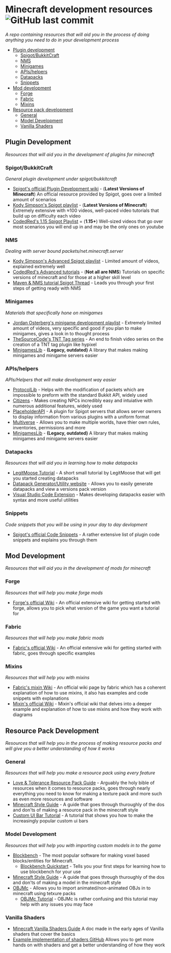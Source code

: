 # Minecraft development resources ![GitHub last commit](https://img.shields.io/github/last-commit/cryptizism/minecraft-development-resources?label=Last%20updated&style=for-the-badge)
_A repo containing resources that will aid you in the process of doing anything you need to do in your development process_

- [Plugin development](#plugin-development)
  - [Spigot/BukkitCraft](#spigotbukkitcraft)
  - [NMS](#nms)
  - [Minigames](#minigames)
  - [APIs/helpers](#apishelpers)
  - [Datapacks](#datapacks)
  - [Snippets](#snippets)
- [Mod development](#mod-development)
  - [Forge](#forge)
  - [Fabric](#fabric)
  - [Mixins](#mixins)
- [Resource pack development](#resource-pack-development)
  - [General](#general)
  - [Model Development](#model-development)
  - [Vanilla Shaders](#vanilla-shaders)
## Plugin Development
_Resources that will aid you in the development of plugins for minecraft_
### Spigot/BukkitCraft
_General plugin development under spigot/bukkitcraft_
- [Spigot's official Plugin Development wiki](https://www.spigotmc.org/wiki/spigot-plugin-development/) - (**Latest Versions of Minecraft**) An official resource provided by Spigot, goes over a limited amount of scenarios 
- [Kody Simpson's Spigot playlist](https://www.youtube.com/watch?v=tnJZMaoMPhE&list=PLfu_Bpi_zcDNEKmR82hnbv9UxQ16nUBF7) - (**Latest Versions of Minecraft**) Extremely extensive with ≈100 videos, well-paced video tutorials that build up on difficulty each video
- [CodedRed's 1.15 Spigot Playlist](https://www.youtube.com/watch?v=pTEZiAUrYJY&list=PL65-DKRLvp3Yn7iglPfxKoc7bl0N80XgG&index=27) = (**1.15+**) Well-sized videos that go over most scenarios you will end up in and may be the only ones on youtube
### NMS
_Dealing with server bound packets/net.minecraft.server_
- [Kody Simpson's Advanced Spigot playlist](https://www.youtube.com/watch?v=2FcnwD2MHOA&list=PLfu_Bpi_zcDMWE15USaR7k5jqTufhWDy6) - Limited amount of videos, explained extremely well
- [CodedRed's Advanced tutorials](https://www.youtube.com/c/CodedRed/playlists?view=50&sort=dd&shelf_id=3) - (**Not all are NMS**) Tutorials on specific versions of minecraft and for those at a higher skill level
- [Maven & NMS tutorial Spigot Thread](https://www.spigotmc.org/threads/maven-nms-tutorial.347254/) - Leads you through your first steps of getting ready with NMS
### Minigames
_Materials that specifically hone on minigames_
- [Jordan Osterberg's minigame development playlist](https://www.youtube.com/watch?v=GW8xWDMqwtc&list=PL_PpCEhxOB-0vyS2V-iddLkE8PvNf1-9R) - Extremely limited amount of videos, very specific and good if you plan to make minigames, gives a look in to thought process
- [TheSourceCode's TNT Tag series](https://www.youtube.com/watch?v=R30xVZ1-vOw&list=PLdnyVeMcpY79WCCGsHW0_XHhGDmsPJBtC) - An end to finish video series on the creation of a TNT tag plugin like hypixel
- [MinigamesLib](https://www.spigotmc.org/resources/minigameslib.23844) - **(Legacy, outdated)** A library that makes making minigames and minigame servers easier
### APIs/helpers
_APIs/Helpers that will make development way easier_
- [ProtocolLib](https://www.spigotmc.org/resources/protocollib.1997/) - Helps with the modification of packets which are impossible to preform  with the standard Bukkit API, widely used
- [Citizens](https://citizensnpcs.co/) - Makes creating NPCs incredibly easy and intuiative with numerous additional features, widely used
- [PlaceholderAPI](https://www.spigotmc.org/resources/placeholderapi.6245/) - A plugin for Spigot servers that allows server owners to display information from various plugins with a uniform format
- [Multiverse](https://www.spigotmc.org/resources/multiverse-core.390/) - Allows you to make multiple worlds, have thier own rules, inventories, permissions and more
- [MinigamesLib](https://www.spigotmc.org/resources/minigameslib.23844) - **(Legacy, outdated)** A library that makes making minigames and minigame servers easier
### Datapacks
_Resources that will aid you in learning how to make datapacks_
- [LegitMoose Tutorial](https://www.youtube.com/watch?v=ac6V5-KT6Rg) - A short small tutorial by LegitMoose that will get you started creating datapacks
- [Datapack Generator/Utility website](https://misode.github.io/) - Allows you to easily generate datapacks and view a versions pack version
- [Visual Studio Code Extension](https://marketplace.visualstudio.com/items?itemName=SPGoding.datapack-language-server) - Makes developing datapacks easier with syntax and more useful utilities
### Snippets
_Code snippets that you will be using in your day to day devlopment_
- [Spigot's official Code Snippets](https://www.spigotmc.org/wiki/plugin-snippets/) - A rather extensive list of plugin code snippets and explains you through them
## Mod Development
_Resources that will aid you in the development of mods for minecraft_
### Forge
_Resources that will help you make forge mods_
- [Forge's official Wiki](https://docs.minecraftforge.net/en/latest/gettingstarted/) - An official extensive wiki for getting started with forge, allows you to pick what version of the game you want a tutorial for
### Fabric
_Resources that will help you make fabric mods_
- [Fabric's official Wiki](https://fabricmc.net/wiki/doku.php#tutorials_for_developing_with_fabric) - An official extensive wiki for getting started with fabric, goes through specific examples
### Mixins
_Resources that will help you with mixins_
- [Fabric's mixin Wiki](https://fabricmc.net/wiki/tutorial:mixin_introduction) - An official wiki page by fabric which has a coherent explanation of how to use mixins, it also has examples and code snippets with explanations
- [Mixin's official Wiki](https://github.com/SpongePowered/Mixin/wiki) - Mixin's official wiki that delves into a deeper example and explanation of how to use mixins and how they work with diagrams
## Resource Pack Development
_Resources that will help you in the process of making resource packs and will give you a better understanding of how it works_
### General
_Resources that will help you make a resource pack using every feature_
- [Love & Tolerance Resource Pack Guide](https://github.com/Love-and-Tolerance/Resource-Pack-Guide) - Arguably the holy bible of resources when it comes to resource packs, goes through nearly everything you need to know for making a texture pack and more such as even more resources and software
- [Minecraft Style Guide](https://itemsadder.devs.beer/plugin-usage/minecraft-style-guide) - A guide that goes through thuroughly of the dos and don'ts of making a resource pack in the minecraft style
- [Custom UI Bar Tutorial](https://www.youtube.com/watch?v=EL2X6ppZSCQ) - A tutorial that shows you how to make the increasingly popular custom ui bars
### Model Development
_Resources that will help you with importing custom models in to the game_
- [Blockbench](https://www.blockbench.net) - The most popular software for making voxel based blocks/entities for Minecraft.
  - [Blockbench Quickstart](https://www.blockbench.net/quickstart) - Tells you your first steps for learning how to use blockbench for your use
- [Minecraft Style Guide](https://itemsadder.devs.beer/plugin-usage/minecraft-style-guide) - A guide that goes through thuroughly of the dos and don'ts of making a model in the minecraft style
- [OBJMc](https://github.com/Godlander/objmc) - Allows you to import animated/non-animated OBJs in to minecraft using tetxure packs
  - [OBJMc Tutorial](https://www.youtube.com/watch?v=R6l0thbLN48) - OBJMc is rather confusing and this tutorial may help with any issues you may face
### Vanilla Shaders
- [Minecraft Vanilla Shaders Guide](https://docs.google.com/document/d/15TOAOVLgSNEoHGzpNlkez5cryH3hFF3awXL5Py81EMk/edit?usp=sharing) A doc made in the early ages of Vanilla shaders that cover the basics
- [Example implementation of shaders GitHub](https://github.com/HalbFettKaese/common-shaders) Allows you to get more hands on with shaders and get a better understanding of how they work
